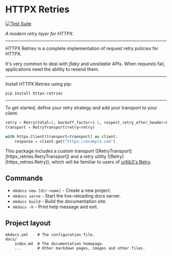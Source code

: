 # HTTPX Retries


<p>
<a href="https://github.com/will-ockmore/httpx-retry/actions">
    <img src="https://github.com/will-ockmore/httpx-retry/workflows/Test%20Suite/badge.svg" alt="Test Suite">
</a>
<!-- TODO: Enable after package publish -->
<!-- <a href="https://pypi.org/project/httpx/"> -->
<!--     <img src="https://badge.fury.io/py/httpx.svg" alt="Package version"> -->
<!-- </a> -->
</p>

<em>A modern retry layer for HTTPX.</em>


---

HTTPX Retries is a complete implementation of request retry policies for HTTPX.

It's very common to deal with *flaky* and *unreliable* APIs. When requests fail, applications need the
ability to resend them.

---

Install HTTPX Retries using pip:

```
pip install httpx-retries
```

---

To get started, define your retry strategy and add your transport to your client.

``` python
retry = Retry(total=5, backoff_factor=0.5, respect_retry_after_header=False)
transport = RetryTransport(retry=retry)

with httpx.Client(transport=transport) as client:
    response = client.get("https://example.com")
```


This package includes a custom transport ([RetryTransport][httpx_retries.RetryTransport]) and a retry utility ([Retry][httpx_retries.Retry]), which will be familiar to users of
[urllib3's Retry](https://urllib3.readthedocs.io/en/latest/reference/urllib3.util.html#urllib3.util.Retry).



## Commands

- `mkdocs new [dir-name]` - Create a new project.
- `mkdocs serve` - Start the live-reloading docs server.
- `mkdocs build` - Build the documentation site.
- `mkdocs -h` - Print help message and exit.

## Project layout

    mkdocs.yml    # The configuration file.
    docs/
        index.md  # The documentation homepage.
        ...       # Other markdown pages, images and other files.
